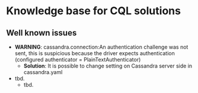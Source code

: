 # Knowledge base for CQL solutions

## Well known issues

 - **WARNING**: cassandra.connection:An authentication challenge was not sent, this is suspicious because the driver expects authentication (configured authenticator = PlainTextAuthenticator)
    - **Solution**: It is possible to change setting on Cassandra server side in cassandra.yaml
 - tbd.
   - tbd.